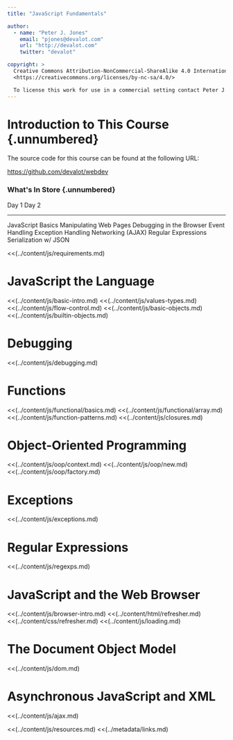 ```yaml
---
title: "JavaScript Fundamentals"

author:
  - name: "Peter J. Jones"
    email: "pjones@devalot.com"
    url: "http://devalot.com"
    twitter: "devalot"

copyright: >
  Creative Commons Attribution-NonCommercial-ShareAlike 4.0 International Public License:
  <https://creativecommons.org/licenses/by-nc-sa/4.0/>

  To license this work for use in a commercial setting contact Peter J. Jones.
---
```


# Introduction to This Course {.unnumbered}

The source code for this course can be found at the following URL:

<https://github.com/devalot/webdev>

### What's In Store  {.unnumbered}

  Day 1                        Day 2
  --------------               --------------
  JavaScript Basics            Manipulating Web Pages
  Debugging in the Browser     Event Handling
  Exception Handling           Networking (AJAX)
  Regular Expressions          Serialization w/ JSON

<<(../content/js/requirements.md)

# JavaScript the Language

  <<(../content/js/basic-intro.md)
  <<(../content/js/values-types.md)
  <<(../content/js/flow-control.md)
  <<(../content/js/basic-objects.md)
  <<(../content/js/builtin-objects.md)

# Debugging

  <<(../content/js/debugging.md)

# Functions

  <<(../content/js/functional/basics.md)
  <<(../content/js/functional/array.md)
  <<(../content/js/function-patterns.md)
  <<(../content/js/closures.md)

# Object-Oriented Programming

  <<(../content/js/oop/context.md)
  <<(../content/js/oop/new.md)
  <<(../content/js/oop/factory.md)

# Exceptions

  <<(../content/js/exceptions.md)

# Regular Expressions

  <<(../content/js/regexps.md)

# JavaScript and the Web Browser

  <<(../content/js/browser-intro.md)
  <<(../content/html/refresher.md)
  <<(../content/css/refresher.md)
  <<(../content/js/loading.md)

# The Document Object Model

  <<(../content/js/dom.md)

# Asynchronous JavaScript and XML

  <<(../content/js/ajax.md)

<!-- ====================================================================== -->
<!-- FOOTER                                                                 -->
<!-- ====================================================================== -->

<<(../content/js/resources.md)
<<(../metadata/links.md)
